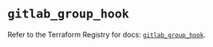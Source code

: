 # `gitlab_group_hook`

Refer to the Terraform Registry for docs: [`gitlab_group_hook`](https://registry.terraform.io/providers/gitlabhq/gitlab/17.1.0/docs/resources/group_hook).
